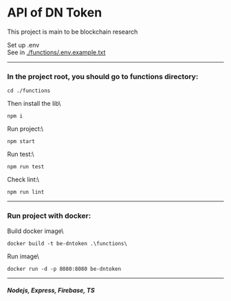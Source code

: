 # API of DN Token

This project is main to be blockchain research

Set up .env\
See in [./functions/.env.example.txt](https://github.com/t3201v/dntoken-backend/blob/main/functions/.env.example.txt)

---

### In the project root, you should go to **functions** directory:

```
cd ./functions
```

Then install the lib\

```
npm i
```

Run project:\

```
npm start
```

Run test:\

```
npm run test
```

Check lint:\

```
npm run lint
```

---

### Run project with docker:

Build docker image\

```
docker build -t be-dntoken .\functions\
```

Run image\

```
docker run -d -p 8080:8080 be-dntoken
```

---

##### Nodejs, Express, Firebase, TS
